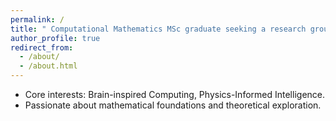 ```yaml
---
permalink: /
title: " Computational Mathematics MSc graduate seeking a research group specializing in theory-rich AI fields"
author_profile: true
redirect_from: 
  - /about/
  - /about.html
---
```



* Core interests: Brain-inspired Computing, Physics-Informed Intelligence.
* Passionate about mathematical foundations and theoretical exploration.
